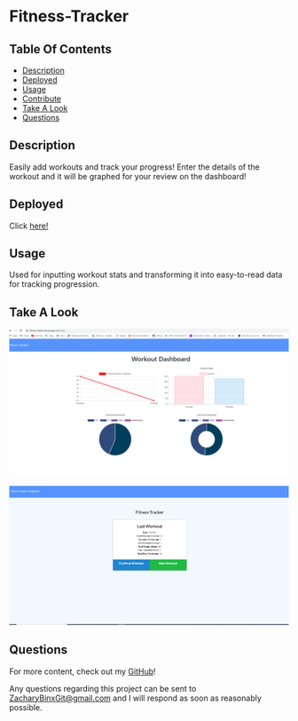 # Fitness-Tracker

## Table Of Contents

* [Description](#description)
* [Deployed](#deployed)
* [Usage](#usage)
* [Contribute](#contribute)
* [Take A Look](#take-a-look)
* [Questions](#questions)
## Description

Easily add workouts and track your progress! Enter the details of the workout and it will be graphed for your review on the dashboard!

## Deployed

Click [here!](https://fitness-trakerz.herokuapp.com/exercise?id=60e7bfeea7d2790015381b0d)

## Usage

Used for inputting workout stats and transforming it into easy-to-read data for tracking progression.

## Take A Look

![This is the landing page for the tracker.](https://github.com/ferick8246/Fitness-Tracker/blob/76ba5d58ba839330be11de634a06d2216976cd71/assets/Fitness.PNG)


![This is the dashboard with workout data](https://github.com/ferick8246/Fitness-Tracker/blob/76ba5d58ba839330be11de634a06d2216976cd71/assets/Fitness2.PNG)

## Questions

For more content, check out my [GitHub](https://github.com/ferick8246)!

Any questions regarding this project can be sent to ZacharyBinxGit@gmail.com and I will respond as soon as reasonably possible.

